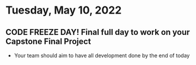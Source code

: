 # Tuesday, May 10, 2022

## CODE FREEZE DAY! Final full day to work on your Capstone Final Project
- Your team should aim to have all development done by the end of today

